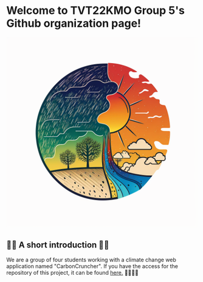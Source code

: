 # Welcome to TVT22KMO Group 5's Github organization page! 

![This is an image](/profile/logo_by_midjourney_ai.png)



## 🙋‍♀️  A short introduction 🙋‍♂️
We are a group of four students working with a climate change web application named "CarbonCruncher".
If you have the access for the repository of this project, it can be found [here.](https://github.com/TVTKMO22-WP-GROUP-5/CarbonCruncher.git) 👩‍💻👨‍💻
<!--
🌈 Contribution guidelines - how can the community get involved?
👩‍💻 Useful resources - where can the community find your docs? Is there anything else the community should know?
🍿 Fun facts - what does your team eat for breakfast?
🧙 Remember, you can do mighty things with the power of [Markdown](https://docs.github.com/github/writing-on-github/getting-started-with-writing-and-formatting-on-github/basic-writing-and-formatting-syntax)
-->
